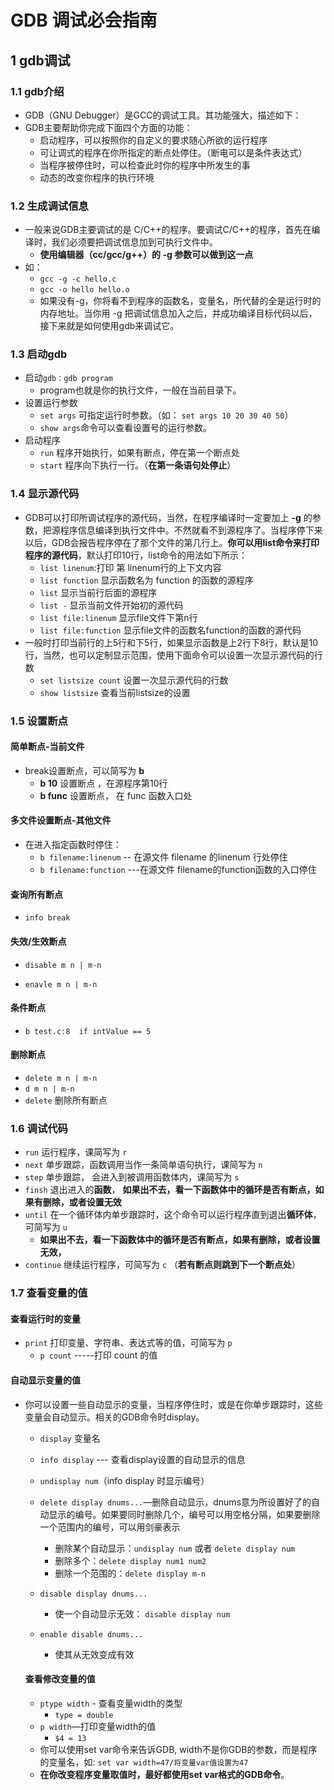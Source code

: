 # GDB 调试必会指南

## 1 gdb调试

### 1.1 gdb介绍

+ GDB（GNU Debugger）是GCC的调试工具。其功能强大，描述如下：
+ GDB主要帮助你完成下面四个方面的功能：
  + 启动程序，可以按照你的自定义的要求随心所欲的运行程序
  + 可让调式的程序在你所指定的断点处停住。（断电可以是条件表达式）
  + 当程序被停住时，可以检查此时你的程序中所发生的事
  + 动态的改变你程序的执行环境

### 1.2 生成调试信息

+ 一般来说GDB主要调试的是 C/C++的程序。要调试C/C++的程序，首先在编译时，我们必须要把调试信息加到可执行文件中。
  + **使用编辑器（cc/gcc/g++）的 -g 参数可以做到这一点**
+ 如：
  + `gcc -g -c hello.c `
  + `gcc -o hello hello.o`
  + 如果没有-g，你将看不到程序的函数名，变量名，所代替的全是运行时的内存地址。当你用 -g 把调试信息加入之后，并成功编译目标代码以后，接下来就是如何使用gdb来调试它。

### 1.3 启动gdb

+ 启动`gdb：gdb program`
  + program也就是你的执行文件，一般在当前目录下。
+ 设置运行参数
  + `set args` 可指定运行时参数。（如： `set args 10 20 30 40 50`）
  + `show args`命令可以查看设置号的运行参数。
+ 启动程序
  + `run`  程序开始执行，如果有断点，停在第一个断点处
  + `start` 程序向下执行一行。（**在第一条语句处停止**）

### 1.4 显示源代码

+ GDB可以打印所调试程序的源代码，当然，在程序编译时一定要加上  **-g**  的参数，把源程序信息编译到执行文件中。不然就看不到源程序了。当程序停下来以后，GDB会报告程序停在了那个文件的第几行上。**你可以用list命令来打印程序的源代码**，默认打印10行，list命令的用法如下所示：
  + `list linenum`:打印 第 linenum行的上下文内容
  + `list function` 显示函数名为 function 的函数的源程序
  + `list`  显示当前行后面的源程序
  + `list -` 显示当前文件开始初的源代码
  + `list file:linenum`  显示file文件下第n行
  + `list file:function`  显示file文件的函数名function的函数的源代码
+ 一般时打印当前行的上5行和下5行，如果显示函数是上2行下8行，默认是10行，当然，也可以定制显示范围，使用下面命令可以设置一次显示源代码的行数
  + `set listsize count`  设置一次显示源代码的行数
  + `show listsize`  查看当前listsize的设置

### 1.5 设置断点

#### 简单断点-当前文件

+ break设置断点，可以简写为 **b**
  + **b 10**  设置断点 ，在源程序第10行
  + **b func** 设置断点， 在 func 函数入口处

#### 多文件设置断点-其他文件

+ 在进入指定函数时停住：
  + `b filename:linenum` -- 在源文件 filename 的linenum 行处停住
  + `b filename:function` ---在源文件 filename的function函数的入口停住

#### 查询所有断点

+ `info break`

#### 失效/生效断点

+  `disable m n | m-n`

+ `enavle m n | m-n`

#### 条件断点

+ `b test.c:8  if intValue == 5`

#### 删除断点

+  `delete m n | m-n`
+ `d m n | m-n`
+ `delete` 删除所有断点

### 1.6 调试代码

+ `run`  运行程序，课简写为 `r`
+ `next` 单步跟踪，函数调用当作一条简单语句执行，课简写为 `n`
+ `step` 单步跟踪， 会进入到被调用函数体内，课简写为 `s`
+ `finsh` 退出进入的**函数**， **如果出不去，看一下函数体中的循环是否有断点，如果有删除，或者设置无效**
+ `until` 在一个循环体内单步跟踪时，这个命令可以运行程序直到退出**循环体**，可简写为 `u`
  + **如果出不去，看一下函数体中的循环是否有断点，如果有删除，或者设置无效，**
+ `continue` 继续运行程序，可简写为 `c` （**若有断点则跳到下一个断点处**）

### 1.7 查看变量的值

#### 查看运行时的变量

+ `print` 打印变量、字符串、表达式等的值，可简写为 `p`
  + `p count` -----打印 count 的值

#### 自动显示变量的值

+ 你可以设置一些自动显示的变量，当程序停住时，或是在你单步跟踪时，这些变量会自动显示。相关的GDB命令时display。

  + `display` 变量名

  + `info display`  --- 查看display设置的自动显示的信息

  + `undisplay num`（info display 时显示编号）

  + `delete display dnums...`—删除自动显示，dnums意为所设置好了的自动显示的编号。如果要同时删除几个，编号可以用空格分隔，如果要删除一个范围内的编号，可以用剑豪表示

    + 删除某个自动显示：`undisplay num` 或者 `delete display num`
    + 删除多个：`delete display num1 num2`
    + 删除一个范围的：`delete display m-n`
  + `disable display dnums...`
    + 使一个自动显示无效： `disable display num`
  + `enable disable dnums...`
    + 使其从无效变成有效
  
  #### 查看修改变量的值
  
  + `ptype width` - 查看变量width的类型
    + `type = double`
  + `p width`—打印变量width的值
    + `$4 = 13`
  + 你可以使用set var命令来告诉GDB, width不是你GDB的参数，而是程序的变量名，如:
    `set var width=47/将变量var值设置为47`
  + **在你改变程序变量取值时，最好都使用set var格式的GDB命令**。
